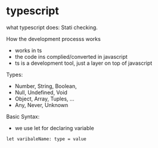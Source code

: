 # typescript

what typescript does: Stati checking.


How the development processs works
- works in ts
- the code ins complied/converted in javascript
- ts is a development tool, just a layer on top of javascript



Types:
- Number, String, Boolean, 
- Null, Undefined, Void
- Object, Array, Tuples, ...
- Any, Never, Unknown

Basic Syntax:
- we use let for declaring variable
```
let varibaleName: type = value
```


 